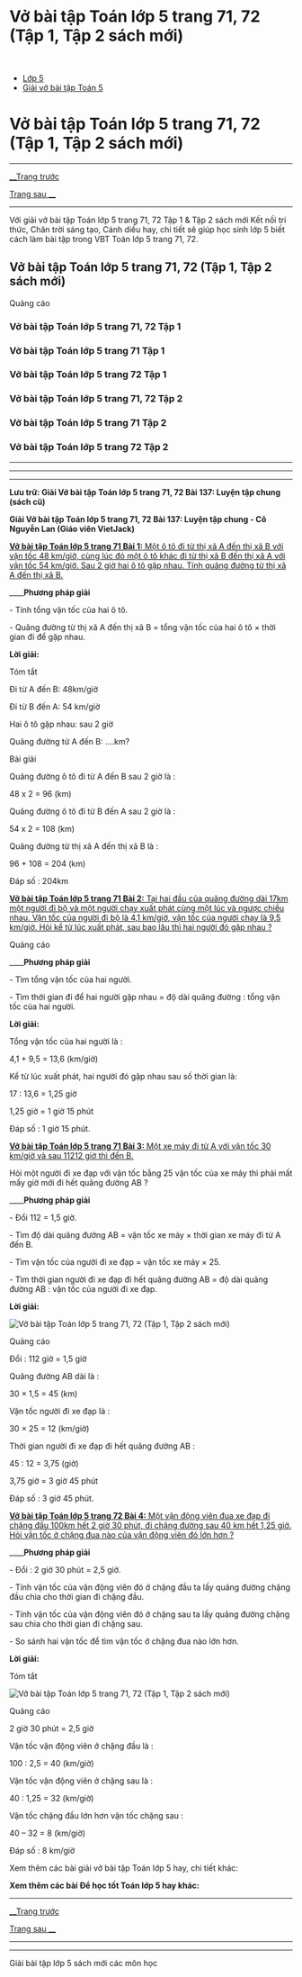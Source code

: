 # Vở bài tập Toán lớp 5 trang 71, 72 (Tập 1, Tập 2 sách mới)

﻿

  * [Lớp 5](https://vietjack.com/series/lop-5.jsp)
  * [Giải vở bài tập Toán 5](https://vietjack.com/giai-vo-bai-tap-toan-5/index.jsp)



# Vở bài tập Toán lớp 5 trang 71, 72 (Tập 1, Tập 2 sách mới)

* * *

[__Trang trước](https://vietjack.com/giai-vo-bai-tap-toan-5/bai-136-luyen-tap-chung.jsp)

[Trang sau __](https://vietjack.com/giai-vo-bai-tap-toan-5/bai-138-luyen-tap-chung.jsp)

* * *

Với giải vở bài tập Toán lớp 5 trang 71, 72 Tập 1 & Tập 2 sách mới Kết nối tri thức, Chân trời sáng tạo, Cánh diều hay, chi tiết sẽ giúp học sinh lớp 5 biết cách làm bài tập trong VBT Toán lớp 5 trang 71, 72.

## Vở bài tập Toán lớp 5 trang 71, 72 (Tập 1, Tập 2 sách mới)

Quảng cáo

### Vở bài tập Toán lớp 5 trang 71, 72 Tập 1

### Vở bài tập Toán lớp 5 trang 71 Tập 1

### Vở bài tập Toán lớp 5 trang 72 Tập 1

### Vở bài tập Toán lớp 5 trang 71, 72 Tập 2

### Vở bài tập Toán lớp 5 trang 71 Tập 2

### Vở bài tập Toán lớp 5 trang 72 Tập 2

* * *

* * *

* * *

**Lưu trữ: Giải Vở bài tập Toán lớp 5 trang 71, 72 Bài 137: Luyện tập chung (sách cũ)**

**Giải Vở bài tập Toán lớp 5 trang 71, 72 Bài 137: Luyện tập chung - Cô Nguyễn Lan (Giáo viên VietJack)**

[**Vở bài tập Toán lớp 5 trang 71 Bài 1:** Một ô tô đi từ thị xã A đến thị xã B với vận tốc 48 km/giờ, cùng lúc đó một ô tô khác đi từ thị xã B đến thị xã A với vận tốc 54 km/giờ. Sau 2 giờ hai ô tô gặp nhau. Tính quãng đường từ thị xã A đến thị xã B.](https://vietjack.com/giai-vo-bai-tap-toan-5/bai-1-trang-71-vbt-toan-5-tap-2.jsp)

____**Phương pháp giải**

\- Tính tổng vận tốc của hai ô tô.

\- Quãng đường từ thị xã A đến thị xã B = tổng vận tốc của hai ô tô × thời gian đi để gặp nhau.

**Lời giải:**

Tóm tắt

Đi từ A đến B: 48km/giờ

Đi từ B đến A: 54 km/giờ

Hai ô tô gặp nhau: sau 2 giờ

Quãng đường từ A đến B: ....km?

Bài giải

Quãng đường ô tô đi từ A đến B sau 2 giờ là :

48 x 2 = 96 (km)

Quãng đường ô tô đi từ B đến A sau 2 giờ là :

54 x 2 = 108 (km)

Quãng đường từ thị xã A đến thị xã B là :

96 + 108 = 204 (km)

Đáp số : 204km

[**Vở bài tập Toán lớp 5 trang 71 Bài 2:** Tại hai đầu của quãng đường dài 17km một người đi bộ và một người chạy xuất phát cùng một lúc và ngược chiều nhau. Vận tốc của người đi bộ là 4,1 km/giờ, vận tốc của người chạy là 9,5 km/giờ. Hỏi kể từ lúc xuất phát, sau bao lâu thì hai người đó gặp nhau ?](https://vietjack.com/giai-vo-bai-tap-toan-5/bai-2-trang-71-vbt-toan-5-tap-2.jsp)

Quảng cáo

____**Phương pháp giải**

\- Tìm tổng vận tốc của hai người.

\- Tìm thời gian đi để hai người gặp nhau = độ dài quãng đường : tổng vận tốc của hai người.

**Lời giải:**

Tổng vận tốc của hai người là :

4,1 + 9,5 = 13,6 (km/giờ)

Kể từ lúc xuất phát, hai người đó gặp nhau sau số thời gian là:

17 : 13,6 = 1,25 giờ

1,25 giờ = 1 giờ 15 phút

Đáp số : 1 giờ 15 phút.

[**Vở bài tập Toán lớp 5 trang 71 Bài 3:** Một xe máy đi từ A với vận tốc 30 km/giờ và sau 11212 giờ thì đến B.](https://vietjack.com/giai-vo-bai-tap-toan-5/bai-3-trang-71-vbt-toan-5-tap-2.jsp)

Hỏi một người đi xe đạp với vận tốc bằng 25 vận tốc của xe máy thì phải mất mấy giờ mới đi hết quãng đường AB ?

____**Phương pháp giải**

\- Đổi 112 = 1,5 giờ. 

\- Tìm độ dài quãng đường AB = vận tốc xe máy × thời gian xe máy đi từ A đến B.

\- Tìm vận tốc của người đi xe đạp = vận tốc xe máy × 25.

\- Tìm thời gian người đi xe đạp đi hết quãng đường AB = độ dài quãng đường AB : vận tốc của người đi xe đạp.

**Lời giải:**

![Vở bài tập Toán lớp 5 trang 71, 72 \(Tập 1, Tập 2 sách mới\)](https://vietjack.com/giai-vo-bai-tap-toan-5/images/bai-3-trang-71-vbt-toan-5-tap-2-2.PNG)

Quảng cáo

Đổi : 112 giờ = 1,5 giờ

Quãng đường AB dài là :

30 × 1,5 = 45 (km)

Vận tốc người đi xe đạp là :

30 × 25 = 12 (km/giờ)

Thời gian người đi xe đạp đi hết quãng đường AB :

45 : 12 = 3,75 (giờ)

3,75 giờ = 3 giờ 45 phút

Đáp số : 3 giờ 45 phút.

[**Vở bài tập Toán lớp 5 trang 72 Bài 4:** Một vận động viên đua xe đạp đi chặng đầu 100km hết 2 giờ 30 phút, đi chặng đường sau 40 km hết 1,25 giờ. Hỏi vận tốc ở chặng đua nào của vận động viên đó lớn hơn ?](https://vietjack.com/giai-vo-bai-tap-toan-5/bai-4-trang-72-vbt-toan-5-tap-2.jsp)

____**Phương pháp giải**

\- Đổi : 2 giờ 30 phút = 2,5 giờ.

\- Tính vận tốc của vận động viên đó ở chặng đầu ta lấy quãng đường chặng đầu chia cho thời gian đi chặng đầu.

\- Tính vận tốc của vận động viên đó ở chặng sau ta lấy quãng đường chặng sau chia cho thời gian đi chặng sau.

\- So sánh hai vận tốc để tìm vận tốc ở chặng đua nào lớn hơn.

**Lời giải:**

Tóm tắt

![Vở bài tập Toán lớp 5 trang 71, 72 \(Tập 1, Tập 2 sách mới\)](https://vietjack.com/giai-vo-bai-tap-toan-5/images/bai-4-trang-72-vbt-toan-5-tap-2.PNG)

Quảng cáo

2 giờ 30 phút = 2,5 giờ

Vận tốc vận động viên ở chặng đầu là :

100 : 2,5 = 40 (km/giờ)

Vận tốc vận động viên ở chặng sau là :

40 : 1,25 = 32 (km/giờ)

Vận tốc chặng đầu lớn hơn vận tốc chặng sau :

40 – 32 = 8 (km/giờ)

Đáp số : 8 km/giờ

Xem thêm các bài giải vở bài tập Toán lớp 5 hay, chi tiết khác:

**Xem thêm các bài Để học tốt Toán lớp 5 hay khác:**

* * *

[__Trang trước](https://vietjack.com/giai-vo-bai-tap-toan-5/bai-136-luyen-tap-chung.jsp)

[Trang sau __](https://vietjack.com/giai-vo-bai-tap-toan-5/bai-138-luyen-tap-chung.jsp)

* * *

* * *

Giải bài tập lớp 5 sách mới các môn học
